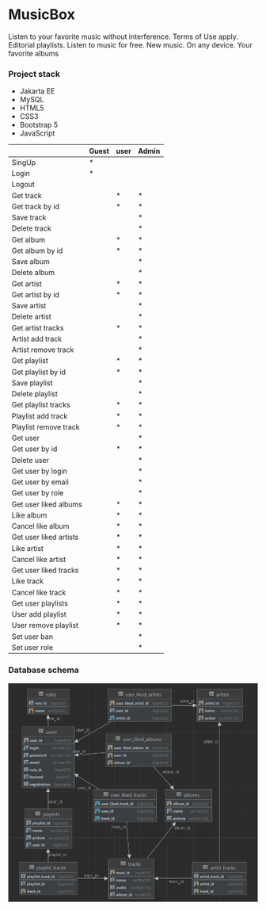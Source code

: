 # MusicBox

Listen to your favorite music without interference. Terms of Use apply. Editorial playlists. Listen to music for free. New music. On any device. Your favorite albums

### Project stack

* Jakarta EE
* MySQL
* HTML5
* CSS3
* Bootstrap 5
* JavaScript

|                        | Guest | user | Admin |
|------------------------|-------|------|-------|
| SingUp                 | *     |      |       |
| Login                  | *     |      |       |
| Logout                 |       |      |       |
| Get track              |       | *    | *     |
| Get track by id        |       | *    | *     |
| Save track             |       |      | *     |
| Delete track           |       |      | *     |
| Get album              |       | *    | *     |
| Get album by id        |       | *    | *     |
| Save album             |       |      | *     |
| Delete album           |       |      | *     |
| Get artist             |       | *    | *     |
| Get artist by id       |       | *    | *     |
| Save artist            |       |      | *     |
| Delete artist          |       |      | *     |
| Get artist tracks      |       | *    | *     |
| Artist add track       |       |      | *     |
| Artist remove track    |       |      | *     |
| Get playlist           |       | *    | *     |
| Get playlist by id     |       | *    | *     |
| Save playlist          |       |      | *     |
| Delete playlist        |       |      | *     |
| Get playlist tracks    |       | *    | *     |
| Playlist add track     |       | *    | *     |
| Playlist remove track  |       | *    | *     |
| Get user               |       |      | *     |
| Get user by id         |       | *    | *     |
| Delete user            |       |      | *     |
| Get user by login      |       |      | *     |
| Get user by email      |       |      | *     |
| Get user by role       |       |      | *     |
| Get user liked albums  |       | *    | *     |
| Like album             |       | *    | *     |
| Cancel like album      |       | *    | *     |
| Get user liked artists |       | *    | *     |
| Like artist            |       | *    | *     |
| Cancel like artist     |       | *    | *     |
| Get user liked tracks  |       | *    | *     |
| Like track             |       | *    | *     |
| Cancel like track      |       | *    | *     |
| Get user playlists     |       | *    | *     |
| User add playlist      |       | *    | *     |
| User remove playlist   |       | *    | *     |
| Set user ban           |       |      | *     |
| Set user role          |       |      | *     |

### Database schema
![db schema image](https://github.com/ZaharPro/MusicBox/blob/main/src/main/sql/music_schema.png?raw=true)
